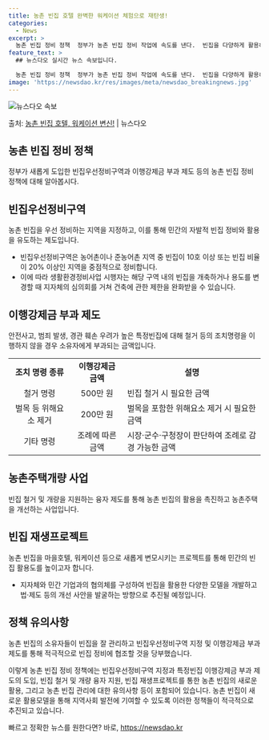 ```yaml
---
title: 농촌 빈집 호텔 완벽한 워케이션 체험으로 재탄생!
categories:
  - News
excerpt: >
  농촌 빈집 정비 정책  정부가 농촌 빈집 정비 작업에 속도를 낸다.  빈집을 다양하게 활용하도록 빈집은행과 …
feature_text: >
  ## 뉴스다오 실시간 뉴스 속보입니다.

  농촌 빈집 정비 정책  정부가 농촌 빈집 정비 작업에 속도를 낸다.  빈집을 다양하게 활용하도록 빈집은행과 …
image: 'https://newsdao.kr/res/images/meta/newsdao_breakingnews.jpg'
---
```


![뉴스다오 속보](https://newsdao.kr/res/images/meta/newsdao_breakingnews.jpg)

<p>출처: <a href="https://newsdao.kr/4555" rel="dofollow">농촌 빈집 호텔, 워케이션 변신!</a> | 뉴스다오</p>

<h2 data-ke-size="size26">농촌 빈집 정비 정책</h2>
<p data-ke-size="size16">정부가 새롭게 도입한 빈집우선정비구역과 이행강제금 부과 제도 등의 농촌 빈집 정비 정책에 대해 알아봅시다.</p>

<h2 data-ke-size="size24">빈집우선정비구역</h2>
<p data-ke-size="size16">농촌 빈집을 우선 정비하는 지역을 지정하고, 이를 통해 민간의 자발적 빈집 정비와 활용을 유도하는 제도입니다.</p>
<ul>
  <li>빈집우선정비구역은 농어촌이나 준농어촌 지역 중 빈집이 10호 이상 또는 빈집 비율이 20% 이상인 지역을 중점적으로 정비합니다.</li>
  <li>이에 따라 생활환경정비사업 시행자는 해당 구역 내의 빈집을 개축하거나 용도를 변경할 때 지자체의 심의회를 거쳐 건축에 관한 제한을 완화받을 수 있습니다.</li>
</ul>

<h2 data-ke-size="size24">이행강제금 부과 제도</h2>
<p data-ke-size="size16">안전사고, 범죄 발생, 경관 훼손 우려가 높은 특정빈집에 대해 철거 등의 조치명령을 이행하지 않을 경우 소유자에게 부과되는 금액입니다.</p>
<table>
  <tr>
    <td style="text-align: center; height: 17px;"><b>조치 명령 종류</b></td>
    <td style="text-align: center; height: 17px;"><b>이행강제금 금액</b></td>
    <td style="text-align: center; height: 17px;"><b>설명</b></td>
  </tr>
  <tr>
    <td style="text-align: center; height: 17px;">철거 명령</td>
    <td style="text-align: center; height: 17px;">500만 원</td>
    <td>빈집 철거 시 필요한 금액</td>
  </tr>
  <tr>
    <td style="text-align: center; height: 17px;">벌목 등 위해요소 제거</td>
    <td style="text-align: center; height: 17px;">200만 원</td>
    <td>벌목을 포함한 위해요소 제거 시 필요한 금액</td>
  </tr>
  <tr>
    <td style="text-align: center; height: 17px;">기타 명령</td>
    <td style="text-align: center; height: 17px;">조례에 따른 금액</td>
    <td>시장·군수·구청장이 판단하여 조례로 감경 가능한 금액</td>
  </tr>
</table>

<h2 data-ke-size="size24">농촌주택개량 사업</h2>
<p data-ke-size="size16">빈집 철거 및 개량을 지원하는 융자 제도를 통해 농촌 빈집의 활용을 촉진하고 농촌주택을 개선하는 사업입니다.</p>

<h2 data-ke-size="size24">빈집 재생프로젝트</h2>
<p data-ke-size="size16">농촌 빈집을 마을호텔, 워케이션 등으로 새롭게 변모시키는 프로젝트를 통해 민간의 빈집 활용도를 높이고자 합니다.</p>
<ul>
  <li>지자체와 민간 기업과의 협의체를 구성하여 빈집을 활용한 다양한 모델을 개발하고 법·제도 등의 개선 사안을 발굴하는 방향으로 추진될 예정입니다.</li>
</ul>

<h2 data-ke-size="size24">정책 유의사항</h2>
<p data-ke-size="size16">농촌 빈집의 소유자들이 빈집을 잘 관리하고 빈집우선정비구역 지정 및 이행강제금 부과 제도를 통해 적극적으로 빈집 정비에 협조할 것을 당부했습니다.</p>

이렇게 농촌 빈집 정비 정책에는 빈집우선정비구역 지정과 특정빈집 이행강제금 부과 제도의 도입, 빈집 철거 및 개량 융자 지원, 빈집 재생프로젝트를 통한 농촌 빈집의 새로운 활용, 그리고 농촌 빈집 관리에 대한 유의사항 등이 포함되어 있습니다. 농촌 빈집이 새로운 활용모델을 통해 지역사회 발전에 기여할 수 있도록 이러한 정책들이 적극적으로 추진되고 있습니다. 

빠르고 정확한 뉴스를 원한다면? 바로, <a href="https://newsdao.kr" rel="dofollow">https://newsdao.kr</a>


    
